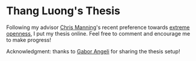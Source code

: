 # Thang Luong's Thesis
Following my advisor <a href="http://nlp.stanford.edu/manning/">Chris Manning</a>'s recent preference towards <a href="https://speakerdeck.com/jakevdp/in-defense-of-extreme-openness">extreme openness</a>, I put my thesis online. Feel free to comment and encourage me to make progress!

Acknowledgment: thanks to <a href="http://stanford.edu/~angeli/">Gabor
Angeli</a> for sharing the thesis setup!
